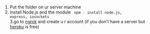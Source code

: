 1. Put the folder on ur server machine
2. Install Node.js and the module
<code> npm - install node.js, express, iosockets</code>
<br>3.go to <a href="#">ngrok</a> and create u r account (if you don't have a server but <a href="#">heroku</a> is free)
